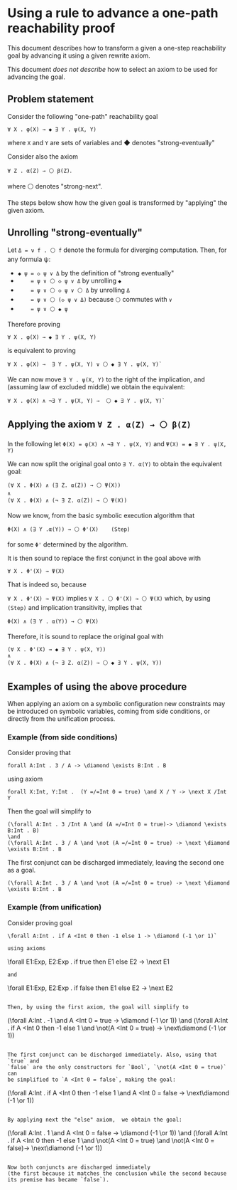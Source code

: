 Using a rule to advance a one-path reachability proof
=====================================================

This document describes how to transform a given a one-step reachability goal
by advancing it using a given rewrite axiom.

This document *does not describe* how to select an axiom to be used for
advancing the goal.


Problem statement
-----------------

Consider the following "one-path" reachability goal

```
∀ X . φ(X) → ◆ ∃ Y . ψ(X, Y)
```
where `X` and `Y` are sets of variables and ◆ denotes "strong-eventually"

Consider also the axiom

`∀ Z . α(Z) → ⚪ β(Z)`.

where ⚪  denotes "strong-next".

The steps below show how the given goal is transformed by "applying" the 
given axiom.

Unrolling "strong-eventually"
------------------------------

Let `Δ = ν f . ⚪ f` denote the formula for diverging computation.
Then,  for any formula ψ:

- `◆ ψ = ◇ ψ ∨ Δ` by the definition of "strong eventually"
- `    = ψ ∨ ⚪ ◇ ψ ∨ Δ` by unrolling `◆`
- `    = ψ ∨ ⚪ ◇ ψ ∨ ⚪ Δ` by unrolling `Δ`
- `    = ψ ∨ ⚪ (◇ ψ ∨ Δ)`
  because `⚪` commutes with `∨` 
- `    = ψ ∨ ⚪ ◆ ψ`


Therefore proving
```
∀ X . φ(X) → ◆ ∃ Y . ψ(X, Y)
```
is equivalent to proving
```
∀ X . φ(X) →  ∃ Y . ψ(X, Y) ∨ ⚪ ◆ ∃ Y . ψ(X, Y)`
```

We can now move `∃ Y . ψ(X, Y)` to the right of the implication,
and (assuming law of excluded middle) we obtain the equivalent:
```
∀ X . φ(X) ∧ ¬∃ Y . ψ(X, Y) →  ⚪ ◆ ∃ Y . ψ(X, Y)`
```

Applying the axiom `∀ Z . α(Z) → ⚪ β(Z)`
------------------------------------------

In the following let `Φ(X) = φ(X) ∧ ¬∃ Y . ψ(X, Y)`
and `Ψ(X) = ◆ ∃ Y . ψ(X, Y)`
 

We can now split the original goal onto `∃ Y. α(Y)` to obtain
the equivalent goal:

```
(∀ X . Φ(X) ∧ (∃ Z. α(Z)) → ⚪ Ψ(X))
∧
(∀ X . Φ(X) ∧ (¬ ∃ Z. α(Z)) → ⚪ Ψ(X))
```

Now we know, from the basic symbolic execution algorithm that
```
Φ(X) ∧ (∃ Y .α(Y)) → ⚪ Φ'(X)    (Step)
```
for some `Φ'` determined by the algorithm.

It is then sound to replace the first conjunct in the goal above with
```
∀ X . Φ'(X) → Ψ(X)
```

That is indeed so, because

`∀ X . Φ'(X) → Ψ(X)` implies `∀ X . ⚪ Φ'(X) → ⚪ Ψ(X)`
which, by using `(Step)` and implication transitivity, implies that
```
Φ(X) ∧ (∃ Y . α(Y)) → ⚪ Ψ(X)
```


Therefore, it is sound to replace the original goal with 
```
(∀ X . Φ'(X) → ◆ ∃ Y . ψ(X, Y))
∧
(∀ X . Φ(X) ∧ (¬ ∃ Z. α(Z)) → ⚪ ◆ ∃ Y . ψ(X, Y))
```

Examples of using the above procedure 
-------------------------------------

When applying an axiom on a symbolic configuration new constraints may be
introduced on symbolic variables, coming from side conditions, or directly
from the unification process.

### Example (from side conditions)

Consider proving that
```
forall A:Int . 3 / A -> \diamond \exists B:Int . B
```

using axiom
```
forall X:Int, Y:Int .  (Y =/=Int 0 = true) \and X / Y -> \next X /Int Y
```

Then the goal will simplify to
```
(\forall A:Int . 3 /Int A \and (A =/=Int 0 = true)-> \diamond \exists B:Int . B)
\and
(\forall A:Int . 3 / A \and \not (A =/=Int 0 = true) -> \next \diamond \exists B:Int . B
```

The first conjunct can be discharged immediately, leaving the second
one as a goal.
```
(\forall A:Int . 3 / A \and \not (A =/=Int 0 = true) -> \next \diamond \exists B:Int . B
```


### Example (from unification)

Consider proving goal
```
\forall A:Int . if A <Int 0 then -1 else 1 -> \diamond (-1 \or 1)`

using axioms
```
\forall E1:Exp, E2:Exp . if true then E1 else E2 -> \next E1
```
and
```
\forall E1:Exp, E2:Exp . if false then E1 else E2 -> \next E2
```

Then, by using the first axiom, the goal will simplify to
```
(\forall A:Int . -1 \and A <Int 0 = true -> \diamond (-1 \or 1))
\and
(\forall A:Int . if A <Int 0 then -1 else 1 \and \not(A <Int 0 = true) -> \next\diamond (-1 \or 1))
```

The first conjunct can be discharged immediately. Also, using that `true` and
`false` are the only constructors for `Bool`, `\not(A <Int 0 = true)` can
be simplified to `A <Int 0 = false`, making the goal:
```
(\forall A:Int . if A <Int 0 then -1 else 1 \and A <Int 0 = false -> \next\diamond (-1 \or 1))
```

By applying next the "else" axiom,  we obtain the goal:
```
(\forall A:Int . 1 \and A <Int 0 = false -> \diamond (-1 \or 1))
\and
(\forall A:Int . if A <Int 0 then -1 else 1 \and \not(A <Int 0 = true)  \and \not(A <Int 0 = false)-> \next\diamond (-1 \or 1))
```

Now both conjuncts are discharged immediately
(the first because it matches the conclusion while the second because
its premise has became `false`).


